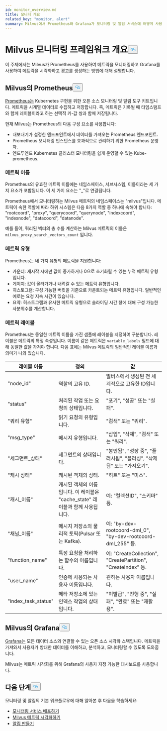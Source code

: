 ```yaml
---
id: monitor_overview.md
title: 모니터 개요
related_key: "monitor, alert"
summary: Milvus에서 Prometheus와 Grafana가 모니터링 및 알림 서비스에 어떻게 사용되는지 알아보세요.
---
```


<h1 id="Milvus-monitoring-framework-overview" class="common-anchor-header">Milvus 모니터링 프레임워크 개요<button data-href="#Milvus-monitoring-framework-overview" class="anchor-icon" translate="no">
      <svg translate="no"
        aria-hidden="true"
        focusable="false"
        height="20"
        version="1.1"
        viewBox="0 0 16 16"
        width="16"
      >
        <path
          fill="#0092E4"
          fill-rule="evenodd"
          d="M4 9h1v1H4c-1.5 0-3-1.69-3-3.5S2.55 3 4 3h4c1.45 0 3 1.69 3 3.5 0 1.41-.91 2.72-2 3.25V8.59c.58-.45 1-1.27 1-2.09C10 5.22 8.98 4 8 4H4c-.98 0-2 1.22-2 2.5S3 9 4 9zm9-3h-1v1h1c1 0 2 1.22 2 2.5S13.98 12 13 12H9c-.98 0-2-1.22-2-2.5 0-.83.42-1.64 1-2.09V6.25c-1.09.53-2 1.84-2 3.25C6 11.31 7.55 13 9 13h4c1.45 0 3-1.69 3-3.5S14.5 6 13 6z"
        ></path>
      </svg>
    </button></h1><p>이 주제에서는 Milvus가 Prometheus를 사용하여 메트릭을 모니터링하고 Grafana를 사용하여 메트릭을 시각화하고 경고를 생성하는 방법에 대해 설명합니다.</p>
<h2 id="Prometheus-in-Milvus" class="common-anchor-header">Milvus의 Prometheus<button data-href="#Prometheus-in-Milvus" class="anchor-icon" translate="no">
      <svg translate="no"
        aria-hidden="true"
        focusable="false"
        height="20"
        version="1.1"
        viewBox="0 0 16 16"
        width="16"
      >
        <path
          fill="#0092E4"
          fill-rule="evenodd"
          d="M4 9h1v1H4c-1.5 0-3-1.69-3-3.5S2.55 3 4 3h4c1.45 0 3 1.69 3 3.5 0 1.41-.91 2.72-2 3.25V8.59c.58-.45 1-1.27 1-2.09C10 5.22 8.98 4 8 4H4c-.98 0-2 1.22-2 2.5S3 9 4 9zm9-3h-1v1h1c1 0 2 1.22 2 2.5S13.98 12 13 12H9c-.98 0-2-1.22-2-2.5 0-.83.42-1.64 1-2.09V6.25c-1.09.53-2 1.84-2 3.25C6 11.31 7.55 13 9 13h4c1.45 0 3-1.69 3-3.5S14.5 6 13 6z"
        ></path>
      </svg>
    </button></h2><p><a href="https://prometheus.io/docs/introduction/overview/">Prometheus는</a> Kubernetes 구현을 위한 오픈 소스 모니터링 및 알림 도구 키트입니다. 메트릭을 시계열 데이터로 수집하고 저장합니다. 즉, 메트릭은 기록될 때 타임스탬프와 함께 레이블이라고 하는 선택적 키-값 쌍과 함께 저장됩니다.</p>
<p>현재 Milvus는 Prometheus의 다음 구성 요소를 사용합니다:</p>
<ul>
<li>내보내기가 설정한 엔드포인트에서 데이터를 가져오는 Prometheus 엔드포인트.</li>
<li>Prometheus 모니터링 인스턴스를 효과적으로 관리하기 위한 Prometheus 운영자.</li>
<li>엔드투엔드 Kubernetes 클러스터 모니터링을 쉽게 운영할 수 있는 Kube-prometheus.</li>
</ul>
<h3 id="Metric-names" class="common-anchor-header">메트릭 이름</h3><p>Prometheus의 유효한 메트릭 이름에는 네임스페이스, 서브시스템, 이름이라는 세 가지 요소가 포함됩니다. 이 세 가지 요소는 &quot;_&quot;로 연결됩니다.</p>
<p>Prometheus에서 모니터링하는 Milvus 메트릭의 네임스페이스는 &quot;milvus&quot;입니다. 메트릭이 속한 역할에 따라 하위 시스템은 다음 8가지 역할 중 하나에 속해야 합니다: &quot;rootcoord&quot;, &quot;proxy&quot;, &quot;querycoord&quot;, &quot;querynode&quot;, &quot;indexcoord&quot;, &quot;indexnode&quot;, &quot;datacoord&quot;, &quot;datanode&quot;.</p>
<p>예를 들어, 쿼리된 벡터의 총 수를 계산하는 Milvus 메트릭의 이름은 <code translate="no">milvus_proxy_search_vectors_count</code> 입니다.</p>
<h3 id="Metric-types" class="common-anchor-header">메트릭 유형</h3><p>Prometheus는 네 가지 유형의 메트릭을 지원합니다:</p>
<ul>
<li>카운터: 재시작 시에만 값이 증가하거나 0으로 초기화될 수 있는 누적 메트릭 유형입니다.</li>
<li>게이지: 값이 올라가거나 내려갈 수 있는 메트릭 유형입니다.</li>
<li>히스토그램: 구성 가능한 버킷을 기준으로 카운트되는 메트릭 유형입니다. 일반적인 예로는 요청 지속 시간이 있습니다.</li>
<li>요약: 히스토그램과 유사한 메트릭 유형으로 슬라이딩 시간 창에 대해 구성 가능한 사분위수를 계산합니다.</li>
</ul>
<h3 id="Metric-labels" class="common-anchor-header">메트릭 레이블</h3><p>Prometheus는 동일한 메트릭 이름을 가진 샘플에 레이블을 지정하여 구분합니다. 레이블은 메트릭의 특정 속성입니다. 이름이 같은 메트릭은 <code translate="no">variable_labels</code> 필드에 대해 동일한 값을 가져야 합니다. 다음 표에는 Milvus 메트릭의 일반적인 레이블 이름과 의미가 나와 있습니다.</p>
<table>
<thead>
<tr><th>레이블 이름</th><th>정의</th><th>값</th></tr>
</thead>
<tbody>
<tr><td>"node_id"</td><td>역할의 고유 ID.</td><td>밀버스에서 생성된 전 세계적으로 고유한 ID입니다.</td></tr>
<tr><td>"status"</td><td>처리된 작업 또는 요청의 상태입니다.</td><td>&quot;포기&quot;, &quot;성공&quot; 또는 &quot;실패&quot;.</td></tr>
<tr><td>"쿼리 유형"</td><td>읽기 요청의 유형입니다.</td><td>&quot;검색&quot; 또는 &quot;쿼리&quot;.</td></tr>
<tr><td>"msg_type"</td><td>메시지 유형입니다.</td><td>&quot;삽입&quot;, &quot;삭제&quot;, &quot;검색&quot; 또는 &quot;쿼리&quot;.</td></tr>
<tr><td>"세그먼트_상태"</td><td>세그먼트의 상태입니다.</td><td>&quot;봉인됨&quot;, &quot;성장 중&quot;, &quot;플러시됨&quot;, &quot;플러싱&quot;, &quot;삭제됨&quot; 또는 &quot;가져오기&quot;.</td></tr>
<tr><td>"캐시 상태"</td><td>캐시된 객체의 상태.</td><td>&quot;히트&quot; 또는 &quot;미스&quot;.</td></tr>
<tr><td>"캐시_이름"</td><td>캐시된 객체의 이름입니다. 이 레이블은 &quot;cache_state&quot; 레이블과 함께 사용됩니다.</td><td>예: &quot;컬렉션ID&quot;, &quot;스키마&quot; 등.</td></tr>
<tr><td>&quot;채널_이름&quot;</td><td>메시지 저장소의 물리적 토픽(Pulsar 또는 Kafka).</td><td>예: &quot;by-dev-rootcoord-dml_0&quot;, &quot;by-dev-rootcoord-dml_255&quot; 등.</td></tr>
<tr><td>"function_name"</td><td>특정 요청을 처리하는 함수의 이름입니다.</td><td>예: &quot;CreateCollection&quot;, &quot;CreatePartition&quot;, &quot;CreateIndex&quot; 등.</td></tr>
<tr><td>"user_name"</td><td>인증에 사용되는 사용자 이름입니다.</td><td>원하는 사용자 이름입니다.</td></tr>
<tr><td>"index_task_status"</td><td>메타 저장소에 있는 인덱스 작업의 상태입니다.</td><td>&quot;미발급&quot;, &quot;진행 중&quot;, &quot;실패&quot;, &quot;완료&quot; 또는 &quot;재활용&quot;.</td></tr>
</tbody>
</table>
<h2 id="Grafana-in-Milvus" class="common-anchor-header">Milvus의 Grafana<button data-href="#Grafana-in-Milvus" class="anchor-icon" translate="no">
      <svg translate="no"
        aria-hidden="true"
        focusable="false"
        height="20"
        version="1.1"
        viewBox="0 0 16 16"
        width="16"
      >
        <path
          fill="#0092E4"
          fill-rule="evenodd"
          d="M4 9h1v1H4c-1.5 0-3-1.69-3-3.5S2.55 3 4 3h4c1.45 0 3 1.69 3 3.5 0 1.41-.91 2.72-2 3.25V8.59c.58-.45 1-1.27 1-2.09C10 5.22 8.98 4 8 4H4c-.98 0-2 1.22-2 2.5S3 9 4 9zm9-3h-1v1h1c1 0 2 1.22 2 2.5S13.98 12 13 12H9c-.98 0-2-1.22-2-2.5 0-.83.42-1.64 1-2.09V6.25c-1.09.53-2 1.84-2 3.25C6 11.31 7.55 13 9 13h4c1.45 0 3-1.69 3-3.5S14.5 6 13 6z"
        ></path>
      </svg>
    </button></h2><p><a href="https://grafana.com/docs/grafana/latest/introduction/">Grafana는</a> 모든 데이터 소스와 연결할 수 있는 오픈 소스 시각화 스택입니다. 메트릭을 가져와서 사용자가 방대한 데이터를 이해하고, 분석하고, 모니터링할 수 있도록 도와줍니다.</p>
<p>Milvus는 메트릭 시각화를 위해 Grafana의 사용자 지정 가능한 대시보드를 사용합니다.</p>
<h2 id="Whats-next" class="common-anchor-header">다음 단계<button data-href="#Whats-next" class="anchor-icon" translate="no">
      <svg translate="no"
        aria-hidden="true"
        focusable="false"
        height="20"
        version="1.1"
        viewBox="0 0 16 16"
        width="16"
      >
        <path
          fill="#0092E4"
          fill-rule="evenodd"
          d="M4 9h1v1H4c-1.5 0-3-1.69-3-3.5S2.55 3 4 3h4c1.45 0 3 1.69 3 3.5 0 1.41-.91 2.72-2 3.25V8.59c.58-.45 1-1.27 1-2.09C10 5.22 8.98 4 8 4H4c-.98 0-2 1.22-2 2.5S3 9 4 9zm9-3h-1v1h1c1 0 2 1.22 2 2.5S13.98 12 13 12H9c-.98 0-2-1.22-2-2.5 0-.83.42-1.64 1-2.09V6.25c-1.09.53-2 1.84-2 3.25C6 11.31 7.55 13 9 13h4c1.45 0 3-1.69 3-3.5S14.5 6 13 6z"
        ></path>
      </svg>
    </button></h2><p>모니터링 및 알림의 기본 워크플로우에 대해 알아본 후 다음을 학습하세요:</p>
<ul>
<li><a href="/docs/ko/v2.5.x/monitor.md">모니터링 서비스 배포하기</a></li>
<li><a href="/docs/ko/v2.5.x/visualize.md">Milvus 메트릭 시각화하기</a></li>
<li><a href="/docs/ko/v2.5.x/alert.md">알림 만들기</a></li>
</ul>
